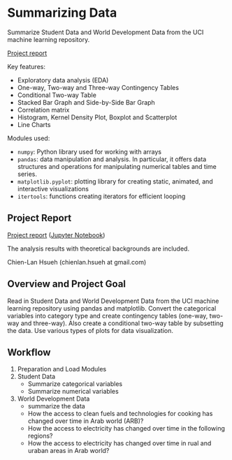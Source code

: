 # Summarizing Data

Summarize Student Data and World Development Data from the UCI machine learning repository.

[Project report](https://htmlpreview.github.io/?https://raw.githubusercontent.com/chsueh2/Summarizing_Data/main/Summarizing_Data.html) 

Key features:

- Exploratory data analysis (EDA)
- One-way, Two-way and Three-way Contingency Tables
- Conditional Two-way Table
- Stacked Bar Graph and Side-by-Side Bar Graph
- Correlation matrix
- Histogram, Kernel Density Plot, Boxplot and Scatterplot
- Line Charts


Modules used:

- `numpy`: Python library used for working with arrays
- `pandas`: data manipulation and analysis. In particular, it offers data structures and operations for manipulating numerical tables and time series.
- `matplotlib.pyplot`: plotting library for creating static, animated, and interactive visualizations
- `itertools`: functions creating iterators for efficient looping

## Project Report

[Project report](https://htmlpreview.github.io/?https://raw.githubusercontent.com/chsueh2/Summarizing_Data/main/Summarizing_Data.html) ([Jupyter Notebook](./Summarizing_Data.ipynb))

The analysis results with theoretical backgrounds are included.

Chien-Lan Hsueh (chienlan.hsueh at gmail.com)

## Overview and Project Goal

Read in Student Data and World Development Data from the UCI machine learning repository using pandas and matplotlib. Convert the categorical variables into category type and create contingency tables (one-way, two-way and three-way). Also create a conditional two-way table by subsetting the data. Use various types of plots for data visualization.

## Workflow

1. Preparation and Load Modules
1. Student Data
   - Summarize categorical variables
   - Summarize numerical variables
1. World Development Data
   - summarize the data
   - How the access to clean fuels and technologies for cooking has changed over time in Arab world (ARB)?
   - How the access to electricity has changed over time in the following regions?
   - How the access to electricity has changed over time in rual and uraban areas in Arab world?